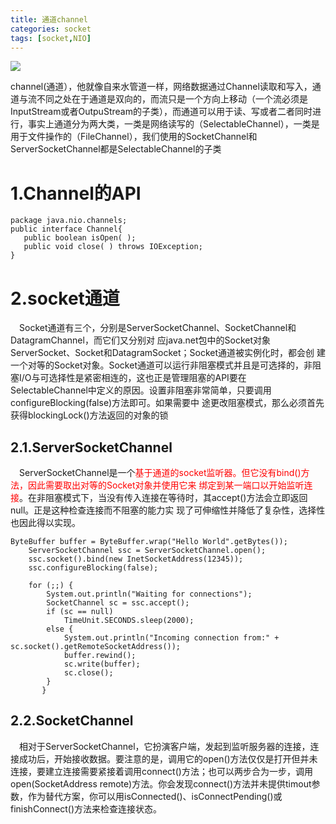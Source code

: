 ```yaml
---
title: 通道channel
categories: socket   
tags: [socket,NIO]
---
```




![](http://ols7leonh.bkt.clouddn.com//assert/img/java/socket/selector_channel.png)



channel(通道），他就像自来水管道一样，网络数据通过Channel读取和写入，通道与流不同之处在于通道是双向的，而流只是一个方向上移动（一个流必须是InputStream或者OutpuStream的子类），而通道可以用于读、写或者二者同时进行，事实上通道分为两大类，一类是网络读写的（SelectableChannel），一类是用于文件操作的（FileChannel），我们使用的SocketChannel和ServerSocketChannel都是SelectableChannel的子类



# 1.Channel的API




```
package java.nio.channels;
public interface Channel{
   public boolean isOpen( );
   public void close( ) throws IOException;
}

```


# 2.socket通道
&emsp;Socket通道有三个，分别是ServerSocketChannel、SocketChannel和DatagramChannel，而它们又分别对 应java.net包中的Socket对象ServerSocket、Socket和DatagramSocket；Socket通道被实例化时，都会创 建一个对等的Socket对象。Socket通道可以运行非阻塞模式并且是可选择的，非阻塞I/O与可选择性是紧密相连的，这也正是管理阻塞的API要在 SelectableChannel中定义的原因。设置非阻塞非常简单，只要调用configureBlocking(false)方法即可。如果需要中 途更改阻塞模式，那么必须首先获得blockingLock()方法返回的对象的锁

## 2.1.ServerSocketChannel
&emsp;ServerSocketChannel是一个<font color=red>基于通道的socket监听器。但它没有bind()方法，因此需要取出对等的Socket对象并使用它来 绑定到某一端口以开始监听连接</font>。在非阻塞模式下，当没有传入连接在等待时，其accept()方法会立即返回null。正是这种检查连接而不阻塞的能力实 现了可伸缩性并降低了复杂性，选择性也因此得以实现。

```
ByteBuffer buffer = ByteBuffer.wrap("Hello World".getBytes());
    ServerSocketChannel ssc = ServerSocketChannel.open();
    ssc.socket().bind(new InetSocketAddress(12345));
    ssc.configureBlocking(false);
 
    for (;;) {
        System.out.println("Waiting for connections");
        SocketChannel sc = ssc.accept();
        if (sc == null)
            TimeUnit.SECONDS.sleep(2000);
        else {
            System.out.println("Incoming connection from:" + sc.socket().getRemoteSocketAddress());
            buffer.rewind();
            sc.write(buffer);
            sc.close();
        }
       }
```


## 2.2.SocketChannel

&emsp;相对于ServerSocketChannel，它扮演客户端，发起到监听服务器的连接，连接成功后，开始接收数据。要注意的是，调用它的open()方法仅仅是打开但并未连接，要建立连接需要紧接着调用connect()方法；也可以两步合为一步，调用open(SocketAddress remote)方法。你会发现connect()方法并未提供timout参数，作为替代方案，你可以用isConnected()、isConnectPending()或finishConnect()方法来检查连接状态。 


 


